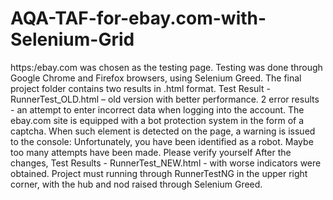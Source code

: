 # AQA-TAF-for-ebay.com-with-Selenium-Grid
https:/ebay.com was chosen as the testing page. Testing was done through Google Chrome and Firefox browsers, using Selenium Greed.
The final project folder contains two results in .html format.
Test Result - RunnerTest_OLD.html – old version with better performance.
2 error results - an attempt to enter incorrect data when logging into the account. 
The ebay.com site is equipped with a bot protection system in the form of a captcha. 
When such element is detected on the page, a warning is issued to the console:
  Unfortunately, you have been identified as a robot.
  Maybe too many attempts have been made.
  Please verify yourself
After the changes, Test Results - RunnerTest_NEW.html - with worse indicators were obtained. 
Project must running through RunnerTestNG in the upper right corner, with the hub and nod raised through Selenium Greed.
